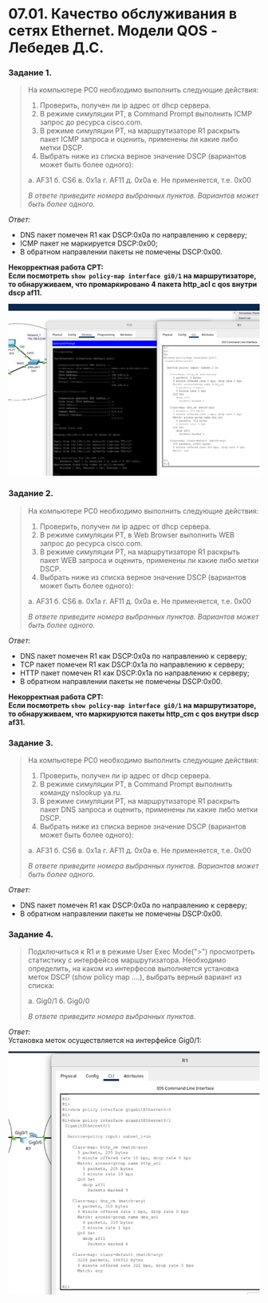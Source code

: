# 07.01. Качество обслуживания в сетях Ethernet. Модели QOS - Лебедев Д.С.

### Задание 1.
> На компьютере PC0 необходимо выполнить следующие действия:
> 1. Проверить, получен ли ip адрес от dhcp сервера.
> 2. В режиме симуляции PT, в Command Prompt выполнить ICMP запрос до ресурса cisco.com.
> 3. В режиме симуляции PT, на маршрутизаторе R1 раскрыть пакет ICMP запроса и оценить, применены ли какие либо метки DSCP.
> 4. Выбрать ниже из списка верное значение DSCP (вариантов может быть более одного):
> 
> а. AF31
> б. CS6
> в. 0х1а
> г. AF11
> д. 0x0a
> е. Не применяется, т.е. 0х00
> 
> *В ответе приведите номера выбранных пунктов. Вариантов может быть более одного.*

*Ответ:*  
- DNS пакет помечен R1 как DSCP:0x0a по направлению к серверу;
- ICMP пакет не маркируется DSCP:0x00;
- В обратном направлении пакеты не помечены DSCP:0x00.

**Некорректная работа CPT:**  
**Если посмотреть `show policy-map interface gi0/1` на маршрутизаторе, то обнаруживаем, что промаркировано 4 пакета http_acl с qos внутри dscp af11.**

![](_att/0701-01-01.png)  

### Задание 2.
> На компьютере PC0 необходимо выполнить следующие действия:
> 1. Проверить, получен ли ip адрес от dhcp сервера.
> 2. В режиме симуляции PT, в Web Browser выполнить WEB запрос до ресурса cisco.com.
> 3. В режиме симуляции PT, на маршрутизаторе R1 раскрыть пакет WEB запроса и оценить, применены ли какие либо метки DSCP.
> 4. Выбрать ниже из списка верное значение DSCP (вариантов может быть более одного):
> 
> а. AF31
> б. CS6
> в. 0х1а
> г. AF11
> д. 0x0a
> е. Не применяется, т.е. 0х00
> 
> *В ответе приведите номера выбранных пунктов. Вариантов может быть более одного.*

*Ответ:*  
- DNS пакет помечен R1 как DSCP:0x0a по направлению к серверу;
- TCP пакет помечен R1 как DSCP:0x1a по направлению к серверу;
- HTTP пакет помечен R1 как DSCP:0x1a по направлению к серверу;
- В обратном направлении пакеты не помечены DSCP:0x00.

**Некорректная работа CPT:**  
**Если посмотреть `show policy-map interface gi0/1` на маршрутизаторе, то обнаруживаем, что маркируются пакеты http_cm с qos внутри dscp af31.**

### Задание 3.
> На компьютере PC0 необходимо выполнить следующие действия:
> 1. Проверить, получен ли ip адрес от dhcp сервера.
> 2. В режиме симуляции PT, в Command Prompt выполнить команду nslookup ya.ru.
> 3. В режиме симуляции PT, на маршрутизаторе R1 раскрыть пакет DNS запроса и оценить, применены ли какие либо метки DSCP.
> 4. Выбрать ниже из списка верное значение DSCP (вариантов может быть более одного):
> 
> а. AF31
> б. CS6
> в. 0х1а
> г. AF11
> д. 0x0a
> е. Не применяется, т.е. 0х00
> 
> *В ответе приведите номера выбранных пунктов. Вариантов может быть более одного.*

*Ответ:*  
- DNS пакет помечен R1 как DSCP:0x0a по направлению к серверу;
- В обратном направлении пакеты не помечены DSCP:0x00.

### Задание 4.
> Подключиться к R1 и в режиме User Exec Mode(">") просмотреть статистику с интерфейсов маршрутизатора. Необходимо определить, на каком из интерфесов выполняется установка меток DSCP (show policy map ....), выбрать верный вариант из списка:
> 
> а. Gig0/1
> б. Gig0/0
> 
> *В ответе приведите номера выбранных пунктов.*

*Ответ:*  
Установка меток осуществляется на интерфейсе Gig0/1:

![](_att/0701-04-01.png)